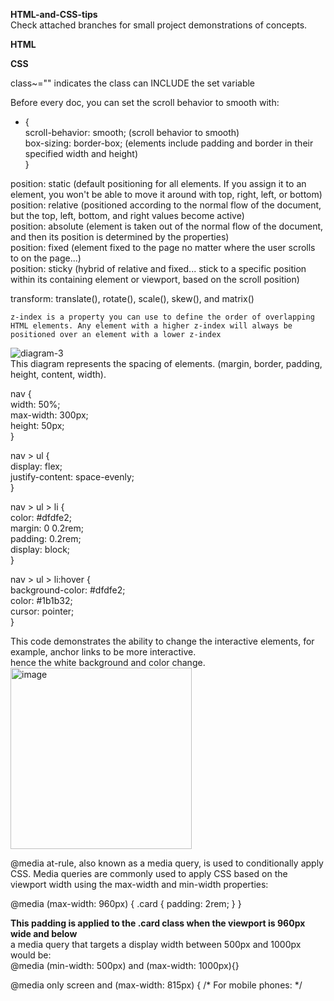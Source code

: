 **HTML-and-CSS-tips**  
Check attached branches for small project demonstrations of concepts.

**HTML**




**CSS**  
  
class~="" indicates the class can INCLUDE the set variable 
    
Before every doc, you can set the scroll behavior to smooth with:  
* {    
  scroll-behavior: smooth;  (scroll behavior to smooth)  
  box-sizing: border-box;  (elements include padding and border in their specified width and height)  
}  

position: static (default positioning for all elements. If you assign it to an element, you won't be able to move it around with top, right, left, or bottom)  
position: relative (positioned according to the normal flow of the document, but the top, left, bottom, and right values become active)  
position: absolute (element is taken out of the normal flow of the document, and then its position is determined by the properties)   
position: fixed (element fixed to the page no matter where the user scrolls to on the page...)   
position: sticky (hybrid of relative and fixed... stick to a specific position within its containing element or viewport, based on the scroll position)  
  
transform: translate(), rotate(), scale(), skew(), and matrix() <!--modify the shape, position, and size of an element without changing the layout or affecting the surrounding elements-->  
  
  

    z-index is a property you can use to define the order of overlapping HTML elements. Any element with a higher z-index will always be positioned over an element with a lower z-index  
  
        
![diagram-3](https://github.com/Gwillyn/HTML-and-CSS-tips/assets/163878088/2aed9225-ebc8-419f-bfe4-87bf85b9d660)  
        This diagram represents the spacing of elements. (margin, border, padding, height, content, width).  
  
nav {  
  width: 50%;  
  max-width: 300px;  
  height: 50px;  
}  
  
nav > ul {  
  display: flex;  
  justify-content: space-evenly;  
}  

nav > ul > li {  
  color: #dfdfe2;  
  margin: 0 0.2rem;  
  padding: 0.2rem;  
  display: block;  
}  

nav > ul > li:hover {  
  background-color: #dfdfe2;  
  color: #1b1b32;  
  cursor: pointer;  
}    
  
This code demonstrates the ability to change the interactive elements, for example, anchor links to be more interactive.  
hence the white background and color change.  
<img width="290" alt="image" src="https://github.com/Gwillyn/HTML-and-CSS-tips/assets/163878088/14e84493-bd70-42a6-a6a7-3d48088be32b">    
   
  
@media at-rule, also known as a media query, is used to conditionally apply CSS. Media queries are commonly used to apply CSS based on the viewport width using the max-width and min-width properties:  
  
@media (max-width: 960px) {
  .card {
    padding: 2rem;
  }
}  
  
**This padding is applied to the .card class when the viewport is 960px wide and below**  
a media query that targets a display width between 500px and 1000px would be:  
@media (min-width: 500px) and (max-width: 1000px){} 
  
@media only screen and (max-width: 815px) {
  /* For mobile phones: */  
    
 

